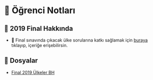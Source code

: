 # 📕 Öğrenci Notları

## 📅 2019 Final Hakkında

- 🤝 Final sınavında çıkacak ülke sorularına katkı sağlamak için [buraya](https://docs.google.com/document/d/1qPsto1GGJmo7l1pdxBSqlc6bRQXB6aOwTsC_-DpPlIA/edit) tıklayıp, içeriğe erişebilirsin.

## 📂 Dosyalar

<!--YPackage.YGitbookIntegration-tarafından-otomatik-oluşturulmuştur-->

- [Final 2019 Ülkeler BH](Final%202019%20%C3%9Clkeler%20BH.pdf)

<!--YPackage.YGitbookIntegration-tarafından-otomatik-oluşturulmuştur-->
